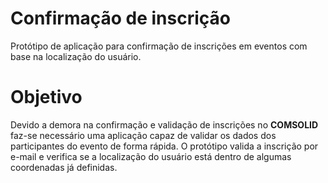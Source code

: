 # Confirmação de inscrição
Protótipo de aplicação para confirmação de inscrições em eventos com base na localização do usuário.

# Objetivo
Devido a demora na confirmação e validação de inscrições no **COMSOLID** faz-se necessário uma aplicação capaz de validar os dados dos participantes do evento de forma rápida. O protótipo valida a inscrição por e-mail e verifica se a localização do usuário está dentro de algumas coordenadas já definidas.
